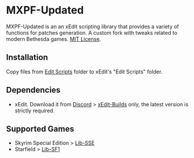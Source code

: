 # MXPF-Updated
MXPF-Updated is an an xEdit scripting library that provides a variety of functions for patches generation. A custom fork with tweaks related to modern Bethesda games. [MIT License](https://meridiano.mit-license.org/).

## Installation
Copy files from [Edit Scripts](Edit%20Scripts) folder to xEdit's "Edit Scripts" folder.

## Dependencies
+ xEdit. Download it from [Discord](https://discord.gg/M3yn97tbQ7) > [xEdit-Builds](https://discord.com/channels/471930020454072348/518048160526893057) only, the latest version is strictly required.

## Supported Games
+ Skyrim Special Edition > [Lib-SSE](Edit%20Scripts/lib-sse)
+ Starfield > [Lib-SF1](Edit%20Scripts/lib-sf1)